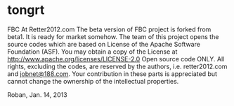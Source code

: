tongrt
======


FBC At Retter2012.com The beta version of FBC project is forked from beta1. It is ready for market somehow. 
The team of this project opens the source codes which are based on License of the Apache Software Foundation (ASF). You may obtain a copy of the License at http://www.apache.org/licenses/LICENSE-2.0 
Open source code ONLY. All rights, excluding the codes, are reserved by the authors, i.e. retter2012.com and jobnet@188.com. Your contribution in these parts is appreciated but cannot change the ownership of the intellectual properties.

Roban, Jan. 14, 2013
